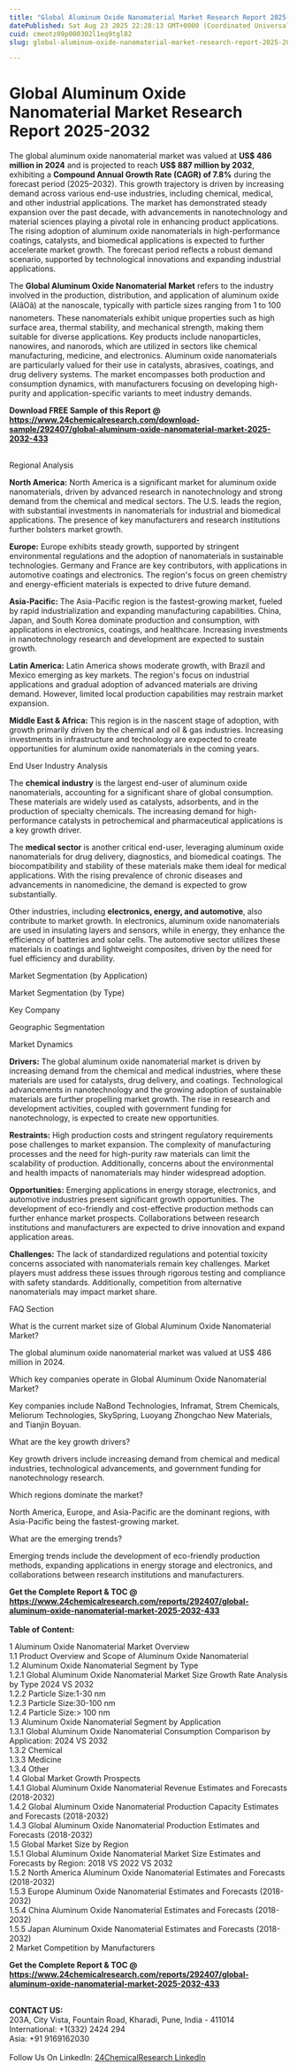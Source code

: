 ```yaml
---
title: "Global Aluminum Oxide Nanomaterial Market Research Report 2025-2032"
datePublished: Sat Aug 23 2025 22:28:13 GMT+0000 (Coordinated Universal Time)
cuid: cmeotz09p000302l1eq9tgl82
slug: global-aluminum-oxide-nanomaterial-market-research-report-2025-2032

---
```


# Global Aluminum Oxide Nanomaterial Market Research Report 2025-2032

<p>The global aluminum oxide nanomaterial market was valued at <strong>US$ 486 million in 2024</strong> and is projected to reach <strong>US$ 887 million by 2032</strong>, exhibiting a <strong>Compound Annual Growth Rate (CAGR) of 7.8%</strong> during the forecast period (2025–2032). This growth trajectory is driven by increasing demand across various end-use industries, including chemical, medical, and other industrial applications. The market has demonstrated steady expansion over the past decade, with advancements in nanotechnology and material sciences playing a pivotal role in enhancing product applications. The rising adoption of aluminum oxide nanomaterials in high-performance coatings, catalysts, and biomedical applications is expected to further accelerate market growth. The forecast period reflects a robust demand scenario, supported by technological innovations and expanding industrial applications.</p><p>
</p><p>The <strong>Global Aluminum Oxide Nanomaterial Market</strong> refers to the industry involved in the production, distribution, and application of aluminum oxide (AlâOâ) at the nanoscale, typically with particle sizes ranging from 1 to 100 nanometers. These nanomaterials exhibit unique properties such as high surface area, thermal stability, and mechanical strength, making them suitable for diverse applications. Key products include nanoparticles, nanowires, and nanorods, which are utilized in sectors like chemical manufacturing, medicine, and electronics. Aluminum oxide nanomaterials are particularly valued for their use in catalysts, abrasives, coatings, and drug delivery systems. The market encompasses both production and consumption dynamics, with manufacturers focusing on developing high-purity and application-specific variants to meet industry demands.</p><div><b>Download FREE Sample of this Report @ 
            <a href="https://www.24chemicalresearch.com/download-sample/292407/global-aluminum-oxide-nanomaterial-market-2025-2032-433">
            https://www.24chemicalresearch.com/download-sample/292407/global-aluminum-oxide-nanomaterial-market-2025-2032-433</a></b></div><br><p>
Regional Analysis</p><p>
</p><p><strong>North America:</strong> North America is a significant market for aluminum oxide nanomaterials, driven by advanced research in nanotechnology and strong demand from the chemical and medical sectors. The U.S. leads the region, with substantial investments in nanomaterials for industrial and biomedical applications. The presence of key manufacturers and research institutions further bolsters market growth.</p><p>
</p><p><strong>Europe:</strong> Europe exhibits steady growth, supported by stringent environmental regulations and the adoption of nanomaterials in sustainable technologies. Germany and France are key contributors, with applications in automotive coatings and electronics. The region's focus on green chemistry and energy-efficient materials is expected to drive future demand.</p><p>
</p><p><strong>Asia-Pacific:</strong> The Asia-Pacific region is the fastest-growing market, fueled by rapid industrialization and expanding manufacturing capabilities. China, Japan, and South Korea dominate production and consumption, with applications in electronics, coatings, and healthcare. Increasing investments in nanotechnology research and development are expected to sustain growth.</p><p>
</p><p><strong>Latin America:</strong> Latin America shows moderate growth, with Brazil and Mexico emerging as key markets. The region's focus on industrial applications and gradual adoption of advanced materials are driving demand. However, limited local production capabilities may restrain market expansion.</p><p>
</p><p><strong>Middle East &amp; Africa:</strong> This region is in the nascent stage of adoption, with growth primarily driven by the chemical and oil &amp; gas industries. Increasing investments in infrastructure and technology are expected to create opportunities for aluminum oxide nanomaterials in the coming years.</p><p>
End User Industry Analysis</p><p>
</p><p>The <strong>chemical industry</strong> is the largest end-user of aluminum oxide nanomaterials, accounting for a significant share of global consumption. These materials are widely used as catalysts, adsorbents, and in the production of specialty chemicals. The increasing demand for high-performance catalysts in petrochemical and pharmaceutical applications is a key growth driver.</p><p>
</p><p>The <strong>medical sector</strong> is another critical end-user, leveraging aluminum oxide nanomaterials for drug delivery, diagnostics, and biomedical coatings. The biocompatibility and stability of these materials make them ideal for medical applications. With the rising prevalence of chronic diseases and advancements in nanomedicine, the demand is expected to grow substantially.</p><p>
</p><p>Other industries, including <strong>electronics, energy, and automotive</strong>, also contribute to market growth. In electronics, aluminum oxide nanomaterials are used in insulating layers and sensors, while in energy, they enhance the efficiency of batteries and solar cells. The automotive sector utilizes these materials in coatings and lightweight composites, driven by the need for fuel efficiency and durability.</p><p>
Market Segmentation (by Application)</p><p>
</p><p>
Market Segmentation (by Type)</p><p>
</p><p>
Key Company</p><p>
</p><p>
Geographic Segmentation</p><p>
</p><p>
Market Dynamics</p><p>
</p><p><strong>Drivers:</strong> The global aluminum oxide nanomaterial market is driven by increasing demand from the chemical and medical industries, where these materials are used for catalysts, drug delivery, and coatings. Technological advancements in nanotechnology and the growing adoption of sustainable materials are further propelling market growth. The rise in research and development activities, coupled with government funding for nanotechnology, is expected to create new opportunities.</p><p>
</p><p><strong>Restraints:</strong> High production costs and stringent regulatory requirements pose challenges to market expansion. The complexity of manufacturing processes and the need for high-purity raw materials can limit the scalability of production. Additionally, concerns about the environmental and health impacts of nanomaterials may hinder widespread adoption.</p><p>
</p><p><strong>Opportunities:</strong> Emerging applications in energy storage, electronics, and automotive industries present significant growth opportunities. The development of eco-friendly and cost-effective production methods can further enhance market prospects. Collaborations between research institutions and manufacturers are expected to drive innovation and expand application areas.</p><p>
</p><p><strong>Challenges:</strong> The lack of standardized regulations and potential toxicity concerns associated with nanomaterials remain key challenges. Market players must address these issues through rigorous testing and compliance with safety standards. Additionally, competition from alternative nanomaterials may impact market share.</p><p>
FAQ Section</p><p>
What is the current market size of Global Aluminum Oxide Nanomaterial Market?</p><p>
</p><p>The global aluminum oxide nanomaterial market was valued at US$ 486 million in 2024.</p><p>
Which key companies operate in Global Aluminum Oxide Nanomaterial Market?</p><p>
</p><p>Key companies include NaBond Technologies, Inframat, Strem Chemicals, Meliorum Technologies, SkySpring, Luoyang Zhongchao New Materials, and Tianjin Boyuan.</p><p>
What are the key growth drivers?</p><p>
</p><p>Key growth drivers include increasing demand from chemical and medical industries, technological advancements, and government funding for nanotechnology research.</p><p>
Which regions dominate the market?</p><p>
</p><p>North America, Europe, and Asia-Pacific are the dominant regions, with Asia-Pacific being the fastest-growing market.</p><p>
What are the emerging trends?</p><p>
</p><p>Emerging trends include the development of eco-friendly production methods, expanding applications in energy storage and electronics, and collaborations between research institutions and manufacturers.</p>

<div><b>Get the Complete Report & TOC @ 
            <a href="https://www.24chemicalresearch.com/reports/292407/global-aluminum-oxide-nanomaterial-market-2025-2032-433">
            https://www.24chemicalresearch.com/reports/292407/global-aluminum-oxide-nanomaterial-market-2025-2032-433</a></b></div><br>
            <b>Table of Content:</b><p>1 Aluminum Oxide Nanomaterial Market Overview<br />
    1.1 Product Overview and Scope of Aluminum Oxide Nanomaterial<br />
    1.2 Aluminum Oxide Nanomaterial Segment by Type<br />
        1.2.1 Global Aluminum Oxide Nanomaterial Market Size Growth Rate Analysis by Type 2024 VS 2032<br />
        1.2.2 Particle Size:1-30 nm<br />
        1.2.3 Particle Size:30-100 nm<br />
        1.2.4 Particle Size:> 100 nm<br />
    1.3 Aluminum Oxide Nanomaterial Segment by Application<br />
        1.3.1 Global Aluminum Oxide Nanomaterial Consumption Comparison by Application: 2024 VS 2032<br />
        1.3.2 Chemical<br />
        1.3.3 Medicine<br />
        1.3.4 Other<br />
    1.4 Global Market Growth Prospects<br />
        1.4.1 Global Aluminum Oxide Nanomaterial Revenue Estimates and Forecasts (2018-2032)<br />
        1.4.2 Global Aluminum Oxide Nanomaterial Production Capacity Estimates and Forecasts (2018-2032)<br />
        1.4.3 Global Aluminum Oxide Nanomaterial Production Estimates and Forecasts (2018-2032)<br />
    1.5 Global Market Size by Region<br />
        1.5.1 Global Aluminum Oxide Nanomaterial Market Size Estimates and Forecasts by Region: 2018 VS 2022 VS 2032<br />
        1.5.2 North America Aluminum Oxide Nanomaterial Estimates and Forecasts (2018-2032)<br />
        1.5.3 Europe Aluminum Oxide Nanomaterial Estimates and Forecasts (2018-2032)<br />
        1.5.4 China Aluminum Oxide Nanomaterial Estimates and Forecasts (2018-2032)<br />
        1.5.5 Japan Aluminum Oxide Nanomaterial Estimates and Forecasts (2018-2032)<br />
2 Market Competition by Manufacturers<br />
   </p>

<div><b>Get the Complete Report & TOC @ 
            <a href="https://www.24chemicalresearch.com/reports/292407/global-aluminum-oxide-nanomaterial-market-2025-2032-433">
            https://www.24chemicalresearch.com/reports/292407/global-aluminum-oxide-nanomaterial-market-2025-2032-433</a></b></div><br>

<b>CONTACT US:</b><br>
            203A, City Vista, Fountain Road, Kharadi, Pune, India - 411014<br>
            International: +1(332) 2424 294<br>
            Asia: +91 9169162030 <br><br>
            Follow Us On LinkedIn: <a href="https://www.linkedin.com/company/24chemicalresearch/">24ChemicalResearch LinkedIn</a>